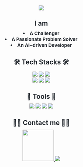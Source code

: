 <div align="center">
    <img src="https://capsule-render.vercel.app/api?type=waving&color=0:,100:1b61ac&height=240&text=yoonheexlee&animation=fadeIn&fontColor=c2cfe0&fontSize=70" />
</div>

<div align="center"> 
    <h2 style="color: #282d33; border-bottom: none; display: inline-block; margin-bottom: 10px;"> I am </h2>  
    <div style="font-weight: 700; font-size: 15px; text-align: center; color: #282d33;"> 
        <li> A Challenger</li>
        <li> A Passionate Problem Solver</li>
        <li> An AI‒driven Developer </li> 
    </div>
</div>

<div align="center">
    <h2 style="color: #282d33; border-bottom: none; display: inline-block; margin-bottom: 10px;"> 🛠️ Tech Stacks 🛠️ </h2>
    <div style="margin: 0 auto; text-align: center;"> 
        <img src="https://img.shields.io/badge/Python-3776AB?style=flat&logo=Python&logoColor=white">
        <img src="https://img.shields.io/badge/C-A8B9CC?style=flat&logo=C&logoColor=white">
        <img src="https://img.shields.io/badge/C++-00599C?style=flat&logo=C%2B%2B&logoColor=white">
        <br/><img src="https://img.shields.io/badge/PyTorch-EE4C2C?style=flat&logo=PyTorch&logoColor=white">
        <img src="https://img.shields.io/badge/Matlab-0076a8?style=flat&logo=Matlab&logoColor=white">
        <img src="https://img.shields.io/badge/Linux-FCC624?style=flat&logo=Linux&logoColor=white">
    </div>
</div>

<div align="center">
    <h2 style="color: #282d33; border-bottom: none; display: inline-block; margin-bottom: 10px;"> 🔧 Tools 🔧 </h2>
    <div style="margin: 0 auto; text-align: center;"> 
        <img src="https://img.shields.io/badge/Google%20Colab-F9AB00?style=flat&logo=Google%20Colab&logoColor=white">
        <img src="https://img.shields.io/badge/GitHub-181717?style=flat&logo=GitHub&logoColor=white">
        <img src="https://img.shields.io/badge/VS%20Code-007ACC?style=flat&logo=Visual%20Studio%20Code&logoColor=white">
        <img src="https://img.shields.io/badge/Jupyter-F37626?style=flat&logo=Jupyter&logoColor=white">
    </div>
</div>

<div align="center">
    <h2 style="color: #282d33; border-bottom: none; display: inline-block; margin-bottom: 10px;"> 🧑‍💻 Contact me 🧑‍💻 </h2>
    <div align="center"> 
        <a href="https://www.threads.net/@chat_danielle" target="_blank">
            <img src="https://upload.wikimedia.org/wikipedia/commons/thumb/f/f0/Threads_%28app%29_logo.svg/512px-Threads_%28app%29_logo.svg.png" width="100">
        </a>
        <a href=mailto:yoonheexlee@gmail.com> 
            <img src="https://img.shields.io/badge/Gmail-EA4335?style=flat&logo=Gmail&logoColor=white&link=mailto:yoonheexlee@gmail.com">
        </a>
    </div>  
</div>




<!--
**yoonheexlee/yoonheexlee** is a ✨ _special_ ✨ repository because its `README.md` (this file) appears on your GitHub profile.

Here are some ideas to get you started:

- 🔭 I’m currently working on ...
- 🌱 I’m currently learning ...
- 👯 I’m looking to collaborate on ...
- 🤔 I’m looking for help with ...
- 💬 Ask me about ...
- 📫 How to reach me: ...
- 😄 Pronouns: ...
- ⚡ Fun fact: ...
-->
